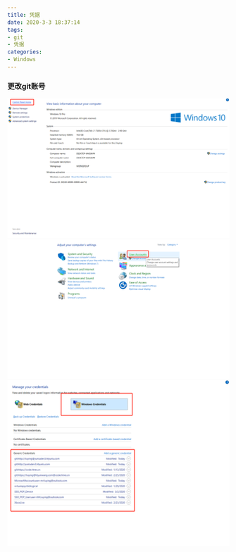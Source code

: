```yaml
---
title: 凭据
date: 2020-3-3 18:37:14
tags:
- git
- 凭据
categories:
- Windows
---
```

### 更改git账号
![Alt text](../../images/credentials1.png)
![Alt text](../../images/credentials2.png)
![Alt text](../../images/credentials3.png)